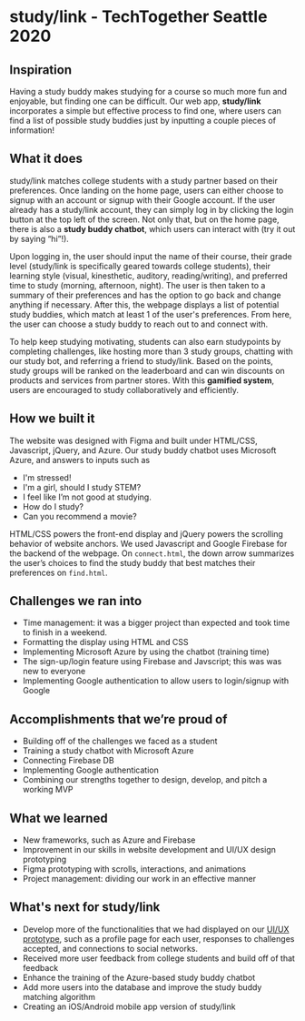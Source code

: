 # study/link - TechTogether Seattle 2020
## Inspiration
Having a study buddy makes studying for a course so much more fun and enjoyable, but finding one can be difficult. Our web app, **study/link** incorporates a simple but effective process to find one, where users can find a list of possible study buddies just by inputting a couple pieces of information! 

## What it does
study/link matches college students with a study partner based on their preferences. Once landing on the home page, users can either choose to signup with an account or signup with their Google account. If the user already has a study/link account, they can simply log in by clicking the login button at the top left of the screen. Not only that, but on the home page, there is also a **study buddy chatbot**, which users can interact with (try it out by saying “hi”!). 

Upon logging in, the user should input the name of their course, their grade level (study/link is specifically geared towards college students), their learning style (visual, kinesthetic, auditory, reading/writing), and preferred time to study (morning, afternoon, night). The user is then taken to a summary of their preferences and has the option to go back and change anything if necessary. After this, the webpage displays a list of potential study buddies, which match at least 1 of the user's preferences. From here, the user can choose a study buddy to reach out to and connect with. 

To help keep studying motivating, students can also earn studypoints by completing challenges, like hosting more than 3 study groups, chatting with our study bot, and referring a friend to study/link. Based on the points, study groups will be ranked on the leaderboard and can win discounts on products and services from partner stores. With this **gamified system**, users are encouraged to study collaboratively and efficiently. 

## How we built it
The website was designed with Figma and built under HTML/CSS, Javascript, jQuery, and Azure. Our study buddy chatbot uses Microsoft Azure, and answers to inputs such as 
- I'm stressed!
- I'm a girl, should I study STEM?
- I feel like I’m not good at studying.
- How do I study?
- Can you recommend a movie?

HTML/CSS powers the front-end display and jQuery powers the scrolling behavior of website anchors. We used Javascript and Google Firebase for the backend of the webpage. On `connect.html`, the down arrow summarizes the user’s choices to find the study buddy that best matches their preferences on `find.html`. 

## Challenges we ran into
- Time management: it was a bigger project than expected and took time to finish in a weekend.
- Formatting the display using HTML and CSS 
- Implementing Microsoft Azure by using the chatbot (training time) 
- The sign-up/login feature using Firebase and Javscript; this was was new to everyone
- Implementing Google authentication to allow users to login/signup with Google

## Accomplishments that we’re proud of
- Building off of the challenges we faced as a student
- Training a study chatbot with Microsoft Azure
- Connecting Firebase DB
- Implementing Google authentication
- Combining our strengths together to design, develop, and pitch a working MVP

## What we learned
- New frameworks, such as Azure and Firebase
- Improvement in our skills in website development and UI/UX design prototyping
- Figma prototyping with scrolls, interactions, and animations
- Project management: dividing our work in an effective manner

## What's next for study/link
-  Develop more of the functionalities that we had displayed on our [UI/UX prototype](https://www.figma.com/file/mNrkUS4GztrdCMTrSZ9K8W/Study-Buddies?node-id=0%3A1), such as a profile page for each user, responses to challenges accepted, and connections to social networks. 
- Received more user feedback from college students and build off of that feedback
- Enhance the training of the Azure-based study buddy chatbot
- Add more users into the database and improve the study buddy matching algorithm
- Creating an iOS/Android mobile app version of study/link
